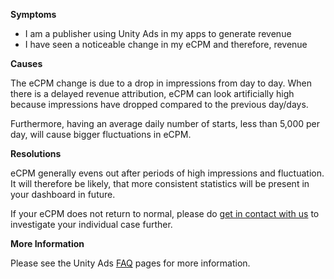 
        

**Symptoms** 

*   I am a publisher using Unity Ads in my apps to generate revenue
*   I have seen a noticeable change in my eCPM and therefore, revenue

**Causes** 

The eCPM change is due to a drop in impressions from day to day. When there is a delayed revenue attribution, eCPM can look artificially high because impressions have dropped compared to the previous day/days.

Furthermore, having an average daily number of starts, less than 5,000 per day, will cause bigger fluctuations in eCPM.

**Resolutions** 

eCPM generally evens out after periods of high impressions and fluctuation. It will therefore be likely, that more consistent statistics will be present in your dashboard in future.

If your eCPM does not return to normal, please do [get in contact with us](/hc/en-us/requests/new%20) to investigate your individual case further.

**More Information** 

Please see the Unity Ads [FAQ](http://unityads.unity3d.com/help/index%20) pages for more information.

      